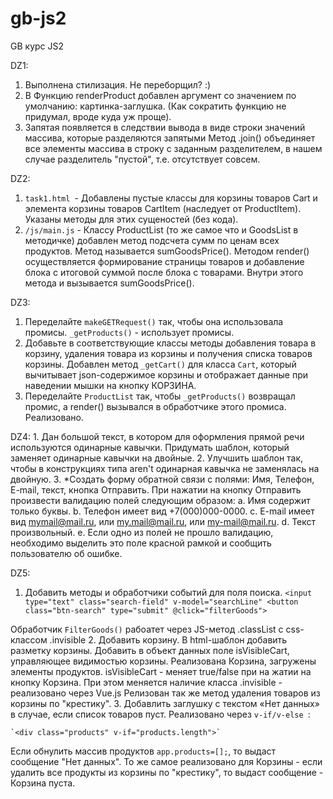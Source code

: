 # gb-js2
GB курс JS2

DZ1:
1. Выполнена стилизация. Не переборщил? :)
2. В Функцию renderProduct добавлен аргумент со значением по умолчанию: картинка-заглушка.
   (Как сократить функцию не придумал, вроде куда уж проще).
3. Запятая появляется в следствии вывода в виде строки значений массива, которые разделяются запятыми
   Метод .join() объединяет все элементы массива в строку с заданным разделителем,
   в нашем случае разделитель "пустой", т.е. отсутствует совсем.
   
DZ2:
1. `task1.html `-  Добавлены пустые классы для корзины товаров Cart и элемента корзины товаров CartItem (наследует от ProductItem).
   Указаны методы для этих сущеностей (без кода).
2. `/js/main.js` - Классу ProductList (то же самое что и GoodsList в методичке) добавлен метод подсчета сумм по ценам всех продуктов.
   Метод называется sumGoodsPrice().
   Методом render() осуществляется формирование страницы товаров и добавление блока с итоговой суммой после блока с товарами.
   Внутри этого метода и вызывается sumGoodsPrice().
   
DZ3:
1. Переделайте `makeGETRequest()` так, чтобы она использовала промисы.
    `_getProducts()` - использует промисы.
2. Добавьте в соответствующие классы методы добавления товара в корзину, удаления товара из корзины и получения списка товаров корзины.
    Добавлен метод `_getCart()` для класса `Cart`, который вычитывает json-содержимое корзины и
    отображает данные при наведении мышки на кнопку КОРЗИНА.
3. Переделайте `ProductList` так, чтобы `_getProducts()` возвращал промис, а render() вызывался в обработчике этого промиса.
    Реализовано.

DZ4: 1. Дан большой текст, в котором для оформления прямой речи используются одинарные кавычки. Придумать шаблон, который заменяет одинарные кавычки на двойные.
     2. Улучшить шаблон так, чтобы в конструкциях типа aren't одинарная кавычка не заменялась на двойную.
     3. *Создать форму обратной связи с полями: Имя, Телефон, E-mail, текст, кнопка Отправить. При нажатии на кнопку Отправить произвести валидацию полей следующим образом:
     a. Имя содержит только буквы.
     b. Телефон имеет вид +7(000)000-0000.
     c. E-mail имеет вид mymail@mail.ru, или my.mail@mail.ru, или my-mail@mail.ru.
     d. Текст произвольный.
     e. Если одно из полей не прошло валидацию, необходимо выделить это поле красной рамкой и сообщить пользователю об ошибке.

DZ5:
1.   Добавить методы и обработчики событий для поля поиска.
`<input type="text" class="search-field" v-model="searchLine"
 <button class="btn-search" type="submit" @click="filterGoods">`
 
Обработчик `FilterGoods()` рабоатет через JS-метод .classList c css-классом .invisible
2.  Добавить корзину. В html-шаблон добавить разметку корзины. Добавить в объект данных поле isVisibleCart, управляющее видимостью корзины.
Реализована Корзина, загружены элементы продуктов.
isVisibleCart - меняет true/false при на жатии на кнопку Корзина.
При этом меняется наличие класса .invisible  - реализовано через Vue.js
Релизован так же метод удаления товаров из корзины по "крестику".
3. Добавлить заглушку с текстом «Нет данных» в случае, если список товаров пуст.
Реализовано через `v-if/v-else `:

    `<div class="products" v-if="products.length">`

Если обнулить массив продуктов `app.products=[];`, то выдаст сообщение "Нет данных".
То же самое реализовано для Корзины - если удалить все продукты из корзины по "крестику", то выдаст сообщение - Корзина пуста.


 